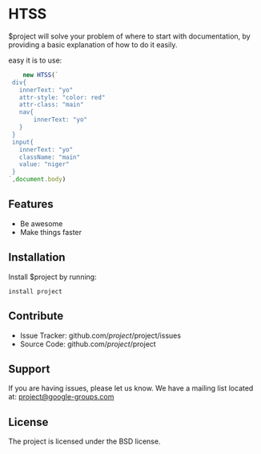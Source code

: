 # HTSS


$project will solve your problem of where to start with documentation,
by providing a basic explanation of how to do it easily.

easy it is to use:
```js
    new HTSS(`
 div{
   innerText: "yo"
   attr-style: "color: red"
   attr-class: "main"
   nav{
       innerText: "yo"
   }
 }
 input{
   innerText: "yo"
   className: "main"
   value: "niger"
 }
`,document.body)
```

Features
--------

- Be awesome
- Make things faster

Installation
------------

Install $project by running:

    install project

Contribute
----------

- Issue Tracker: github.com/$project/$project/issues
- Source Code: github.com/$project/$project

Support
-------

If you are having issues, please let us know.
We have a mailing list located at: project@google-groups.com

License
-------

The project is licensed under the BSD license.
